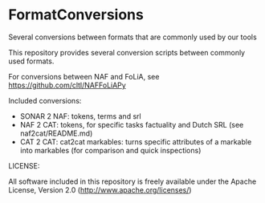 # FormatConversions
Several conversions between formats that are commonly used by our tools

This repository provides several conversion scripts between commonly used formats.

For conversions between NAF and FoLiA, see https://github.com/cltl/NAFFoLiAPy

Included conversions:

 - SONAR 2 NAF: tokens, terms and srl
 - NAF 2 CAT: tokens, for specific tasks factuality and Dutch SRL (see naf2cat/README.md)
 - CAT 2 CAT: cat2cat markables: turns specific attributes of a markable into markables (for comparison and quick inspections)

LICENSE:

All software included in this repository is freely available under the Apache License, Version 2.0 (http://www.apache.org/licenses/)
